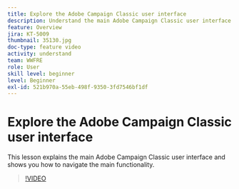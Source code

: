 ```yaml
---
title: Explore the Adobe Campaign Classic user interface
description: Understand the main Adobe Campaign Classic user interface and shows you how to navigate the main functionality.
feature: Overview
jira: KT-5009
thumbnail: 35130.jpg
doc-type: feature video
activity: understand
team: WWFRE
role: User
skill level: beginner
level: Beginner
exl-id: 521b970a-55eb-498f-9350-3fd7546bf1df
---
```

# Explore the Adobe Campaign Classic user interface

This lesson explains the main Adobe Campaign Classic user interface and shows you how to navigate the main functionality.

>[!VIDEO](https://video.tv.adobe.com/v/35130?quality=12&learn=on)
